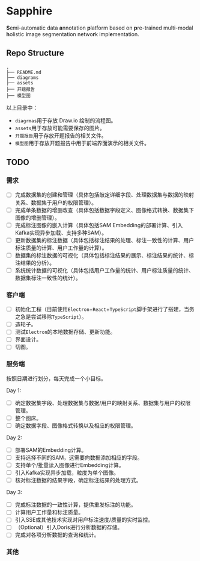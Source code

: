 # Sapphire

**S**emi-automatic data **a**nnotation **p**latform based on **p**re-trained multi-modal **h**olistic **i**mage segmentation netwo**r**k impl**e**mentation.

## Repo Structure

```shell
.
├── README.md
├── diagrams
├── assets
├── 开题报告
├── 模型图
```

以上目录中：

- `diagrmas`用于存放 Draw.io 绘制的流程图。
- `assets`用于存放可能需要保存的图片。
- `开题报告`用于存放开题报告的相关文件。
- `模型图`用于存放开题报告中用于前端界面演示的相关文件。

## TODO

### 需求

- [ ] 完成数据集的创建和管理（具体包括敲定详细字段、处理数据集与数据的映射关系、数据集于用户的权限管理）。
- [ ] 完成单条数据的增删改查（具体包括数据字段定义、图像格式转换、数据集下图像的增删管理）。
- [ ] 完成标注图像的嵌入计算（具体包括SAM Embedding的部署计算、引入Kafka实现异步加载、支持多种SAM）。
- [ ] 更新数据集的标注数据（具体包括标注结果的处理、标注一致性的计算、用户标注质量的计算、用户工作量的计算）。
- [ ] 数据集的标注数据的可视化（具体包括标注结果的展示、标注结果的统计、标注结果的分析）。
- [ ] 系统统计数据的可视化（具体包括用户工作量的统计、用户标注质量的统计、数据集标注一致性的统计）。

### 客户端

- [ ] 初始化工程（目前使用`Electron`+`React`+`TypeScript`脚手架进行了搭建，当务之急是尝试移除`TypeScript`）。
- [ ] 造轮子。
- [ ] 测试`Electron`的本地数据存储、更新功能。
- [ ] 界面设计。
- [ ] 切图。

### 服务端

按照日期进行划分，每天完成一个小目标。

Day 1:

- [ ] 确定数据集字段、处理数据集与数据/用户的映射关系、数据集与用户的权限管理。
- [ ] 整个图床。
- [ ] 确定数据字段、图像格式转换以及相应的权限管理。

Day 2:

- [ ] 部署SAM的Embedding计算。
- [ ] 支持选择不同的SAM，这需要向数据添加相应的字段。
- [ ] 支持单个/批量读入图像进行Embedding计算。
- [ ] 引入Kafka实现异步加载，粒度为单个图像。
- [ ] 核对标注数据的结果字段，确定标注结果的处理方式。

Day 3:

- [ ] 完成标注数据的一致性计算，提供重发标注的功能。
- [ ] 计算用户工作量和标注质量。
- [ ] 引入SSE或其他技术实现对用户标注速度/质量的实时监控。
- [ ] （Optional）引入Doris进行分析数据的存储。
- [ ] 完成对各项分析数据的查询和统计。

### 其他
